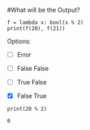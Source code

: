 #What will be the Output?

```
f = lambda x: bool(x % 2)
print(f(20), f(21))

```

Options:
- [ ] Error

- [ ] False False

- [ ] True False

- [X] False True


```
print(20 % 2)
```
```
0
```
